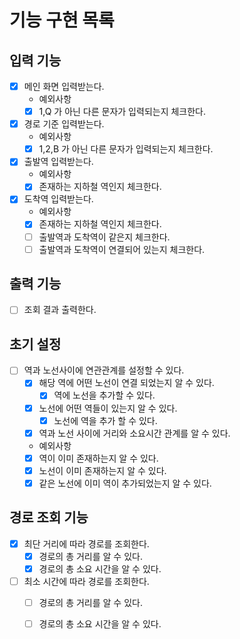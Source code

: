 # 기능 구현 목록

## 입력 기능
- [x] 메인 화면 입력받는다.
  - 예외사항 
  - [x] 1,Q 가 아닌 다른 문자가 입력되는지 체크한다.
- [x] 경로 기준 입력받는다. 
  - 예외사항
  - [x] 1,2,B 가 아닌 다른 문자가 입력되는지 체크한다. 
- [x] 출발역 입력받는다.
  - 예외사항
  - [x] 존재하는 지하철 역인지 체크한다.
- [x] 도착역 입력받는다.
  - 예외사항
  - [x] 존재하는 지하철 역인지 체크한다. 
  - [ ] 출발역과 도착역이 같은지 체크한다. 
  - [ ] 출발역과 도착역이 연결되어 있는지 체크한다.

## 출력 기능
- [ ] 조회 결과 출력한다.

## 초기 설정
- [ ] 역과 노선사이에 연관관계를 설정할 수 있다.
  - [x] 해당 역에 어떤 노선이 연결 되었는지 알 수 있다.
    - [x] 역에 노선을 추가할 수 있다.
  - [x] 노선에 어떤 역들이 있는지 알 수 있다.
    - [x] 노선에 역을 추가 할 수 있다.
  - [x] 역과 노선 사이에 거리와 소요시간 관계를 알 수 있다. 
  - 예외사항
  - [x] 역이 이미 존재하는지 알 수 있다.
  - [x] 노선이 이미 존재하는지 알 수 있다. 
  - [x] 같은 노선에 이미 역이 추가되었는지 알 수 있다.

## 경로 조회 기능
- [x] 최단 거리에 따라 경로를 조회한다.
  - [x] 경로의 총 거리를 알 수 있다.
  - [x] 경로의 총 소요 시간을 알 수 있다.
- [ ] 최소 시간에 따라 경로를 조회한다.
  - [ ] 경로의 총 거리를 알 수 있다.
  - [ ] 경로의 총 소요 시간을 알 수 있다.

